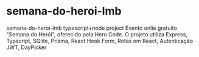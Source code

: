 # semana-do-heroi-lmb
semana-do-heroi-lmb typescript+node project
Evento onlie gratuito "Semana do Herói", oferecido pela Hero Code. O projeto utiliza
Express, Typscript, SQlite, Prisma, React Hook Form, Rotas em React, Autenticação JWT, DayPicker 

